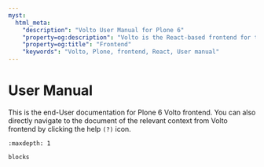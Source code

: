```yaml
---
myst:
  html_meta:
    "description": "Volto User Manual for Plone 6"
    "property=og:description": "Volto is the React-based frontend for the Plone CMS. It is the default UI for the Plone 6 release."
    "property=og:title": "Frontend"
    "keywords": "Volto, Plone, frontend, React, User manual"
---
```


# User Manual

This is the end-User documentation for Plone 6 Volto frontend. You can also directly navigate to the document of the relevant context from Volto frontend by clicking the help `(?)` icon.

```{toctree}
:maxdepth: 1

blocks

```
